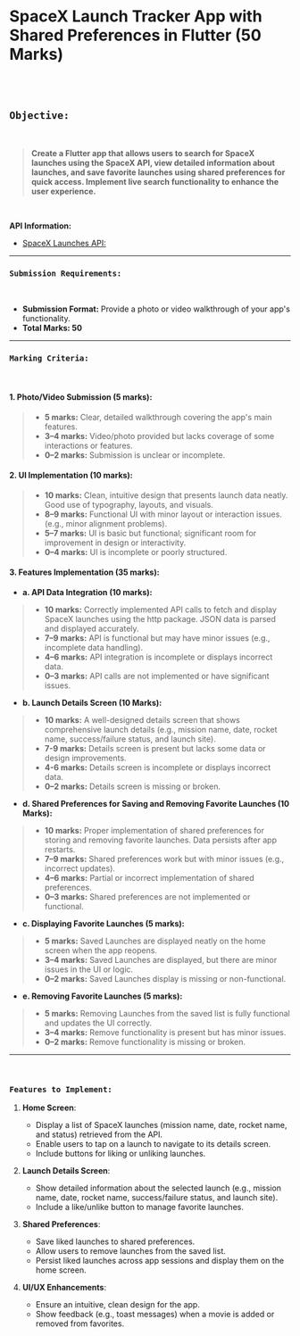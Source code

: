 # SpaceX Launch Tracker App with Shared Preferences in Flutter (50 Marks)

<br><br>

## `Objective:`

<br>

> **Create a Flutter app that allows users to search for SpaceX launches using the SpaceX API, view detailed information about launches, and save favorite launches using shared preferences for quick access. Implement live search functionality to enhance the user experience.**

<br>

**API Information:** 
<br>

 * [SpaceX Launches API:](https://api.spacexdata.com/v4/launches) <br>

---

### `Submission Requirements:`

<br>

* **Submission Format:** Provide a photo or video walkthrough of your app's functionality.
* **Total Marks: 50**

---

### `Marking Criteria:`

<br>

#### 1. Photo/Video Submission (5 marks):

  > * **5 marks:** Clear, detailed walkthrough covering the app's main features.
  > * **3–4 marks:** Video/photo provided but lacks coverage of some interactions or features.
  > * **0–2 marks:** Submission is unclear or incomplete.

#### 2. UI Implementation (10 marks):

  > * **10 marks:** Clean, intuitive design that presents launch data neatly. Good use of typography, layouts, and visuals.
  > * **8–9 marks:** Functional UI with minor layout or interaction issues. (e.g., minor alignment problems).
  > * **5–7 marks:** UI is basic but functional; significant room for improvement in design or interactivity.
  > * **0–4 marks:** UI is incomplete or poorly structured.

#### 3. Features Implementation (35 marks):

  -  **a. API Data Integration (10 marks):**
    
  > * **10 marks:** Correctly implemented API calls to fetch and display SpaceX launches using the http package. JSON data is parsed and displayed accurately.
  > * **7–9 marks:** API is functional but may have minor issues (e.g., incomplete data handling).
  > * **4–6 marks:** API integration is incomplete or displays incorrect data.
  > * **0–3 marks:** API calls are not implemented or have significant issues.

  - **b. Launch Details Screen (10 Marks):**
    
  > * **10 marks:**  A well-designed details screen that shows comprehensive launch details (e.g., mission name, date, rocket name, success/failure status, and launch site).
  > * **7-9 marks:** Details screen is present but lacks some data or design improvements.
  > * **4-6 marks:** Details screen is incomplete or displays incorrect data.
  > * **0–2 marks:** Details screen is missing or broken.

  - **d. Shared Preferences for Saving and Removing Favorite Launches (10 Marks):**
    
  > * **10 marks:** Proper implementation of shared preferences for storing and removing favorite launches. Data persists after app restarts.
  > * **7–9 marks:** Shared preferences work but with minor issues (e.g., incorrect updates).
  > * **4–6 marks:** Partial or incorrect implementation of shared preferences.
  > * **0–3 marks:** Shared preferences are not implemented or functional.

  - **c. Displaying Favorite Launches (5 marks):**
    
  > * **5 marks:** Saved Launches are displayed neatly on the home screen when the app reopens.
  > * **3–4 marks:** Saved Launches are displayed, but there are minor issues in the UI or logic.
  > * **0–2 marks:** Saved Launches display is missing or non-functional.

   - **e. Removing Favorite Launches (5 marks):**
    
  > * **5 marks:** Removing Launches from the saved list is fully functional and updates the UI correctly.
  > * **3–4 marks:** Remove functionality is present but has minor issues.
  > * **0–2 marks:** Remove functionality is missing or broken.

---

<br>

### `Features to Implement:`

  1. **Home Screen**:
     - Display a list of SpaceX launches (mission name, date, rocket name, and status) retrieved from the API.
     - Enable users to tap on a launch to navigate to its details screen.
     - Include buttons for liking or unliking launches.

2. **Launch Details Screen**:
   - Show detailed information about the selected launch (e.g., mission name, date, rocket name, success/failure status, and launch site).
   - Include a like/unlike button to manage favorite launches.

3. **Shared Preferences**:
   - Save liked launches to shared preferences.
   - Allow users to remove launches from the saved list.
   - Persist liked launches across app sessions and display them on the home screen.

4. **UI/UX Enhancements**:
   - Ensure an intuitive, clean design for the app.
   - Show feedback (e.g., toast messages) when a movie is added or removed from favorites.

